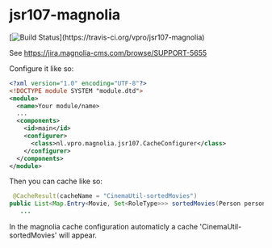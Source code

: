 # jsr107-magnolia
[![Build Status](https://travis-ci.org/vpro/jsr107-magnolia.svg?)](https://travis-ci.org/vpro/jsr107-magnolia)

See https://jira.magnolia-cms.com/browse/SUPPORT-5655


Configure it like so:
```xml
<?xml version="1.0" encoding="UTF-8"?>
<!DOCTYPE module SYSTEM "module.dtd">
<module>
  <name>Your module/name>
  ...
  <components>
    <id>main</id>
    <configurer>
      <class>nl.vpro.magnolia.jsr107.CacheConfigurer</class>
    </configurer>
  </components>
</module>
```

Then you can cache like so:

```java
 @CacheResult(cacheName = "CinemaUtil-sortedMovies")
public List<Map.Entry<Movie, Set<RoleType>>> sortedMovies(Person person) {
   ...
```

In the magnolia cache configuration automaticly a cache 'CinemaUtil-sortedMovies' will appear.
